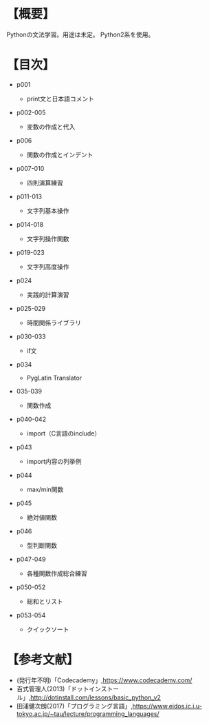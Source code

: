 ﻿# 【概要】
Pythonの文法学習。用途は未定。
Python2系を使用。


# 【目次】
- p001
	* print文と日本語コメント

- p002-005
	* 変数の作成と代入

- p006
	* 関数の作成とインデント

- p007-010
	* 四則演算練習

- p011-013
	* 文字列基本操作

- p014-018
	* 文字列操作関数

- p019-023
	* 文字列高度操作

- p024
	* 実践的計算演習

- p025-029
	* 時間関係ライブラリ

- p030-033
	* if文

- p034
	* PygLatin Translator

- 035-039
	* 関数作成

- p040-042
	* import（C言語のinclude）

- p043
	* import内容の列挙例

- p044
	* max/min関数

- p045
	* 絶対値関数

- p046
	* 型判断関数

- p047-049
	* 各種関数作成総合練習

- p050-052
	* 総和とリスト

- p053-054
	* クイックソート




# 【参考文献】
- (発行年不明)「Codecademy」,<https://www.codecademy.com/>
- 百式管理人(2013)「ドットインストール」,<http://dotinstall.com/lessons/basic_python_v2>
- 田浦健次朗(2017)「プログラミング言語」,<https://www.eidos.ic.i.u-tokyo.ac.jp/~tau/lecture/programming_languages/>
